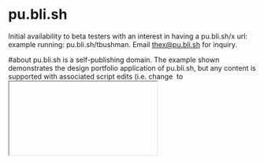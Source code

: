 # pu.bli.sh
Initial availability to beta testers with an interest in having a pu.bli.sh/x url: example running: pu.bli.sh/tbushman. Email thex@pu.bli.sh for inquiry.

#about
pu.bli.sh is a self-publishing domain. The example shown demonstrates the design portfolio application of pu.bli.sh, but any content is supported with associated script edits (i.e. change <img> to <iframe> or something like this). 
Use CartoDB to update the content with your own map. Available fields are: 'name', 'description', 'pic1', 'pic2', 'pic3', 'pic4', 'pic5', and 'timeline' (corresponds to the timemarker id used by Timeline JS). Create your timeline separately and embed it using the URL provided by your Timeline JS Google spreadsheet.

Accessibility improvements pending.
